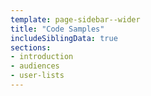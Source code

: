 ```yaml
---
template: page-sidebar--wider
title: "Code Samples"
includeSiblingData: true
sections:
- introduction
- audiences
- user-lists
---
```

